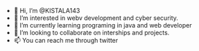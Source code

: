 - 👋 Hi, I’m @KISTALA143
- 👀 I’m interested in webv development and cyber security.
- 🌱 I’m currently learning programing in java and web developer
- 💞️ I’m looking to collaborate on interships and projects.
- 📫 You can reach me through twitter

<!---
KISTALA143/KISTALA143 is a ✨ special ✨ repository because its `README.md` (this file) appears on your GitHub profile.
You can click the Preview link to take a look at your changes.
--->
